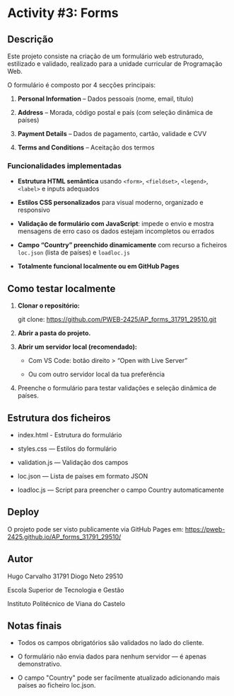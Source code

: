 # Activity #3: Forms

## Descrição

Este projeto consiste na criação de um formulário web estruturado, estilizado e validado, realizado para a unidade curricular de Programação Web.

O formulário é composto por 4 secções principais:
1. **Personal Information** – Dados pessoais (nome, email, título)

2. **Address** – Morada, código postal e país (com seleção 
dinâmica de países)

3. **Payment Details** – Dados de pagamento, cartão, validade e CVV

4. **Terms and Conditions** – Aceitação dos termos


### Funcionalidades implementadas

- **Estrutura HTML semântica** usando `<form>`, `<fieldset>`, `<legend>`, `<label>` e inputs adequados

- **Estilos CSS personalizados** para visual moderno, organizado e responsivo

- **Validação de formulário com JavaScript**: impede o envio e mostra mensagens de erro caso os dados estejam incompletos ou errados

- **Campo “Country” preenchido dinamicamente** com recurso a ficheiros `loc.json` (lista de países) e `loadloc.js`

- **Totalmente funcional localmente ou em GitHub Pages**


## Como testar localmente

1. **Clonar o repositório:**
   
   git clone:
   https://github.com/PWEB-2425/AP_forms_31791_29510.git

2. **Abrir a pasta do projeto.**

3. **Abrir um servidor local (recomendado):**

    - Com VS Code: botão direito > “Open with Live Server”

    - Ou com outro servidor local da tua preferência

4. Preenche o formulário para testar validações e seleção dinâmica de países.

## Estrutura dos ficheiros

- index.html - Estrutura do formulário

- styles.css — Estilos do formulário

- validation.js — Validação dos campos

- loc.json — Lista de países em formato JSON

- loadloc.js — Script para preencher o campo Country automaticamente

## Deploy

O projeto pode ser visto publicamente via GitHub Pages em:
https://pweb-2425.github.io/AP_forms_31791_29510/

## Autor

Hugo Carvalho 31791
Diogo Neto 29510

Escola Superior de Tecnologia e Gestão

Instituto Politécnico de Viana do Castelo

## Notas finais

- Todos os campos obrigatórios são validados no lado do cliente.

- O formulário não envia dados para nenhum servidor — é apenas demonstrativo.

- O campo "Country" pode ser facilmente atualizado adicionando mais países ao ficheiro loc.json.

